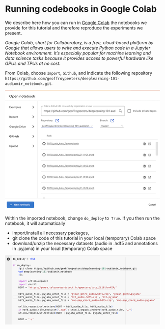 # Running codebooks in Google Colab

We describe here how you can run in [Google Colab](https://colab.research.google.com/) the notebooks we provide for this tutorial and therefore reproduce the  experiments we present.

*Google Colab, short for Collaboratory, is a free, cloud-based platform by Google that allows users to write and execute Python code in a Jupyter Notebook environment. It’s especially popular for machine learning and data science tasks because it provides access to powerful hardware like GPUs and TPUs at no cost.*

From Colab, choose `Import`, `Github`, and indicate the following repository `https://github.com/geoffroypeeters/deeplearning-101-audiomir_notebook.git`.

![colab1](/images/colab_1.png)

Within the imported notebook, change `do_deploy` to` True`.
If you then run the notebook, it will automatically
- import/install all necessary packages,
- git clone the code of this tutorial in your local (temporary) Colab space
- download/unzip the necessary datasets (audio in .hdf5 and annotations in .pyjama) in your local (temporary) Colab space

![colab2](/images/colab_2.png)
